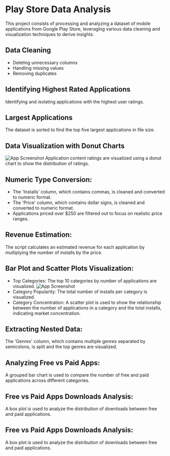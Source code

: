 # Play Store Data Analysis
This project consists of processing and analyzing a dataset of mobile applications from Google Play Store, leveraging various data cleaning and visualization techniques to derive insights. 

## Data Cleaning
- Deleting unnecessary columns
- Handling missing values
- Removing duplicates
## Identifying Highest Rated Applications
Identifying and isolating applications with the highest user ratings.

## Largest Applications 
The dataset is sorted to find the top five largest applications in file size.

## Data Visualization with Donut Charts
 ![App Screenshot](https://github.com/user-attachments/assets/1567e4f3-e196-485e-866b-66ff04556598)
Application content ratings are visualized using a donut chart to show the distribution of ratings.

## Numeric Type Conversion:

- The 'Installs' column, which contains commas, is cleaned and converted to numeric format.
- The 'Price' column, which contains dollar signs, is cleaned and converted to numeric format.
- Applications priced over $250 are filtered out to focus on realistic price ranges.

## Revenue Estimation:
The script calculates an estimated revenue for each application by multiplying the number of installs by the price.

## Bar Plot and Scatter Plots Visualization:

- Top Categories: The top 10 categories by number of applications are visualized.
  ![App Screenshot](https://github.com/user-attachments/assets/a4cf134e-60fe-420f-bc8e-b2031ff9346a)
- Category Popularity: The total number of installs per category is visualized.
- Category Concentration: A scatter plot is used to show the relationship between the number of applications in a category and the total installs, indicating market concentration.

## Extracting Nested Data:
The 'Genres' column, which contains multiple genres separated by semicolons, is split and the top genres are visualized.

## Analyzing Free vs Paid Apps:
A grouped bar chart is used to compare the number of free and paid applications across different categories.

## Free vs Paid Apps Downloads Analysis:
A box plot is used to analyze the distribution of downloads between free and paid applications.

## Free vs Paid Apps Downloads Analysis:
A box plot is used to analyze the distribution of downloads between free and paid applications.


